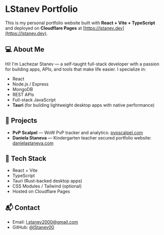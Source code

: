 # LStanev Portfolio

This is my personal portfolio website built with **React + Vite + TypeScript** and deployed on **Cloudflare Pages** at [https://lstanev.dev](https://lstanev.dev).

## 💻 About Me

Hi! I'm Lachezar Stanev — a self-taught full-stack developer with a passion for building apps, APIs, and tools that make life easier. I specialize in:

- React
- Node.js / Express
- MongoDB
- REST APIs
- Full-stack JavaScript
- **Tauri** (for building lightweight desktop apps with native performance)

## 🧠 Projects

- **PvP Scalpel** — WoW PvP tracker and analytics: [pvpscalpel.com](https://pvpscalpel.com)
- **Daniela Staneva** — Kindergarten teacher secured portfolio website: [danielastaneva.com](https://danielastaneva.com)

## 🚀 Tech Stack

- React + Vite
- TypeScript
- Tauri (Rust-backed desktop apps)
- CSS Modules / Tailwind (optional)
- Hosted on Cloudflare Pages

## 📬 Contact

- Email: l.stanev2000@gmail.com
- GitHub: [@lStanev00](https://github.com/lStanev00)
